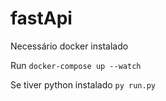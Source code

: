 # fastApi
Necessário docker instalado

Run `docker-compose up --watch`

Se tiver python instalado `py run.py`
